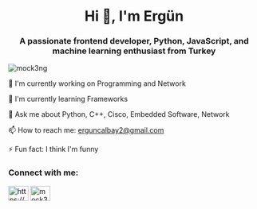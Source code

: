 <h1 align="center">Hi 👋, I'm Ergün</h1> <h3 align="center">A passionate frontend developer, Python, JavaScript, and machine learning enthusiast from Turkey</h3> <p align="left"> <img src="https://komarev.com/ghpvc/?username=mock3ng&label=Profile%20views&color=0e75b6&style=flat" alt="mock3ng" /> </p>
🔭 I'm currently working on Programming and Network

🌱 I'm currently learning Frameworks

💬 Ask me about Python, C++, Cisco, Embedded Software, Network

📫 How to reach me: erguncalbay2@gmail.com

⚡ Fun fact: I think I'm funny

<h3 align="left">Connect with me:</h3> <p align="left"> <a href="https://www.linkedin.com/in/erg%c3%bcn-%c3%a7albay-21a8b824b" target="blank"><img align="center" src="https://raw.githubusercontent.com/rahuldkjain/github-profile-readme-generator/master/src/images/icons/Social/linked-in-alt.svg" alt="https://www.linkedin.com/in/erg%c3%bcn-%c3%a7albay-21a8b824b" height="30" width="40" /></a>
<a href="https://www.leetcode.com/mock3ng" target="blank"><img align="center" src="https://raw.githubusercontent.com/rahuldkjain/github-profile-readme-generator/master/src/images/icons/Social/leet-code.svg" alt="mock3ng" height="30" width="40" /></a>

</p>
